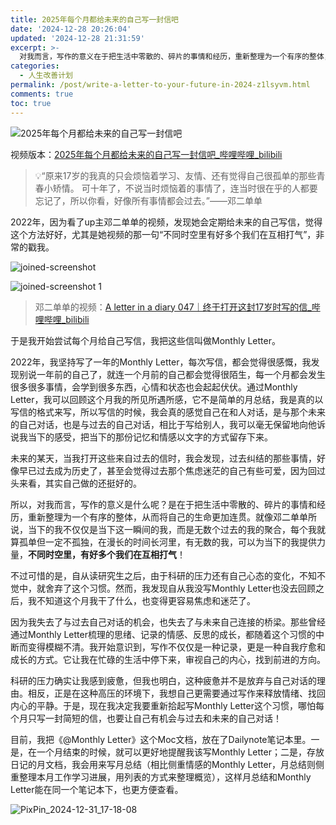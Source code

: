 ```yaml
---
title: 2025年每个月都给未来的自己写一封信吧
date: '2024-12-28 20:26:04'
updated: '2024-12-28 21:31:59'
excerpt: >-
  对我而言，写作的意义在于把生活中零散的、碎片的事情和经历，重新整理为一个有序的整体，从而将自己的生命更加连贯。就像邓二单单所说，当下的我不仅仅是当下这一瞬间的我，而是无数个过去的我的聚合，每个我就算孤单但一定不孤独，在漫长的时间长河里，有无数的我，可以为当下的我提供力量，不同时空里，有好多个我们在互相打气！
categories:
  - 人生改善计划
permalink: /post/write-a-letter-to-your-future-in-2024-z1lsyvm.html
comments: true
toc: true
---
```




​![2025年每个月都给未来的自己写一封信吧](https://fastly.jsdelivr.net/gh/Achuan-2/PicBed@pic/assets/2025%E5%B9%B4%E6%AF%8F%E4%B8%AA%E6%9C%88%E9%83%BD%E7%BB%99%E6%9C%AA%E6%9D%A5%E7%9A%84%E8%87%AA%E5%B7%B1%E5%86%99%E4%B8%80%E5%B0%81%E4%BF%A1%E5%90%A7-20241231172220-z62c83w.png)​

视频版本：[2025年每个月都给未来的自己写一封信吧_哔哩哔哩_bilibili](https://www.bilibili.com/video/BV1e568YjEyp/?spm_id_from=0.0.homepage.video_card.click)

> 💡“原来17岁的我真的只会烦恼着学习、友情、还有觉得自己很孤单的那些青春小矫情。 可十年了，不说当时烦恼着的事情了，连当时很在乎的人都要忘记了，所以你看，好像所有事情都会过去。”——邓二单单

2022年，因为看了up主邓二单单的视频，发现她会定期给未来的自己写信，觉得这个方法好好，尤其是她视频的那一句“不同时空里有好多个我们在互相打气”，非常的戳我。

​![joined-screenshot](https://fastly.jsdelivr.net/gh/Achuan-2/PicBed@pic/assets/joined-screenshot-20241228212423-n4k41ny.jpg)​

​![joined-screenshot 1](https://fastly.jsdelivr.net/gh/Achuan-2/PicBed@pic/assets/joined-screenshot%201-20241228212433-gkik257.jpg)​

> 邓二单单的视频：[A letter in a diary 047｜终于打开这封17岁时写的信_哔哩哔哩_bilibili](https://www.bilibili.com/video/BV1mr4y1n7NS)

于是我开始尝试每个月给自己写信，我把这些信叫做Monthly Letter。

2022年，我坚持写了一年的Monthly Letter，每次写信，都会觉得很感慨，我发现别说一年前的自己了，就连一个月前的自己都会觉得很陌生，每一个月都会发生很多很多事情，会学到很多东西，心情和状态也会起起伏伏。通过Monthly Letter，我可以回顾这个月我的所见所遇所感，它不是简单的月总结，我是真的以写信的格式来写，所以写信的时候，我会真的感觉自己在和人对话，是与那个未来的自己对话，也是与过去的自己对话，相比于写给别人，我可以毫无保留地向他诉说我当下的感受，把当下的那份记忆和情感以文字的方式留存下来。

未来的某天，当我打开这些来自过去的信时，我会发现，过去纠结的那些事情，好像早已过去成为历史了，甚至会觉得过去那个焦虑迷茫的自己有些可爱，因为回过头来看，其实自己做的还挺好的。

所以，对我而言，写作的意义是什么呢？是在于把生活中零散的、碎片的事情和经历，重新整理为一个有序的整体，从而将自己的生命更加连贯。就像邓二单单所说，当下的我不仅仅是当下这一瞬间的我，而是无数个过去的我的聚合，每个我就算孤单但一定不孤独，在漫长的时间长河里，有无数的我，可以为当下的我提供力量，**不同时空里，有好多个我们在互相打气**！

不过可惜的是，自从读研究生之后，由于科研的压力还有自己心态的变化，不知不觉中，就舍弃了这个习惯。然而，我发现自从我没写Monthly Letter也没去回顾之后，我不知道这个月我干了什么，也变得更容易焦虑和迷茫了。

因为我失去了与过去自己对话的机会，也失去了与未来自己连接的桥梁。那些曾经通过Monthly Letter梳理的思绪、记录的情感、反思的成长，都随着这个习惯的中断而变得模糊不清。我开始意识到，写作不仅仅是一种记录，更是一种自我疗愈和成长的方式。它让我在忙碌的生活中停下来，审视自己的内心，找到前进的方向。

科研的压力确实让我感到疲惫，但我也明白，这种疲惫并不是放弃与自己对话的理由。相反，正是在这种高压的环境下，我想自己更需要通过写作来释放情绪、找回内心的平静。于是，现在我决定我要重新拾起写Monthly Letter这个习惯，哪怕每个月只写一封简短的信，也要让自己有机会与过去和未来的自己对话！

目前，我把《@Monthly Letter》这个Moc文档，放在了Dailynote笔记本里。一是，在一个月结束的时候，就可以更好地提醒我该写Monthly Letter；二是，存放日记的月文档，我会用来写月总结（相比侧重情感的Monthly Letter，月总结则侧重整理本月工作学习进展，用列表的方式来整理概览），这样月总结和Monthly Letter能在同一个笔记本下，也更方便查看。

​![PixPin_2024-12-31_17-18-08](https://fastly.jsdelivr.net/gh/Achuan-2/PicBed@pic/assets/PixPin_2024-12-31_17-18-08-20241231171812-vlw2twh.png)​

‍
